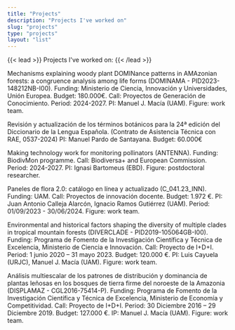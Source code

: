 ```yaml
---
title: "Projects"
description: "Projects I've worked on"
slug: "projects"
type: "projects"
layout: "list"
---
```


{{< lead >}}
Projects I've worked on:
{{< /lead >}}

Mechanisms explaining woody plant DOMINance patterns in AMAzonian forests: a congruence
analysis among life forms (DOMINAMA - PID2023-148212NB-I00). Funding: Ministerio de
Ciencia, Innovación y Universidades, Unión Europea. Budget: 180.000€. Call: Proyectos de
Generación de Conocimiento. Period: 2024-2027. PI: Manuel J. Macía (UAM). Figure: work team.

Revisión y actualización de los términos botánicos para la 24ª edición del Diccionario 
de la Lengua Española. (Contrato de Asistencia Técnica con RAE, 0537-2024)
PI: Manuel Pardo de Santayana. Budget: 60.000€

Making technology work for monitoring pollinators (ANTENNA). Funding: BiodivMon programme.
Call: Biodiversa+ and European Commission. Period: 2024-2027. PI: Ignasi Bartomeus (EBD).
Figure: postdoctoral researcher.

Paneles de flora 2.0: catálogo en línea y actualizado (C_041.23_INN). Funding: UAM. Call: Proyectos
de innovación docente. Budget: 1.972 €. PI: Juan Antonio Calleja Alarcón, Ignacio Ramos Gutiérrez
(UAM). Period: 01/09/2023 - 30/06/2024. Figure: work team.

Environmental and historical factors shaping the diversity of multiple clades in tropical mountain forests (DIVERCLADE - PID2019-105064GB-I00). Funding: Programa de Fomento de la Investigación
Científica y Técnica de Excelencia, Ministerio de Ciencia e Innovación. Call: Proyecto de I+D+I.
Period: 1 junio 2020 – 31 mayo 2023. Budget: 120.000 €. PI: Luis Cayuela (URJC), Manuel J. Macía
(UAM). Figure: work team.

Análisis multiescalar de los patrones de distribución y dominancia de plantas leñosas en los bosques de
tierra firme del noroeste de la Amazonia (DISPLAMAZ - CGL2016-75414-P). Funding: Programa
de Fomento de la Investigación Científica y Técnica de Excelencia, Ministerio de Economía y
Competitividad. Call: Proyecto de I+D+I. Period: 30 Diciembre 2016 – 29 Diciembre 2019. Budget:
127.000 €. IP: Manuel J. Macía (UAM). Figure: work team.

